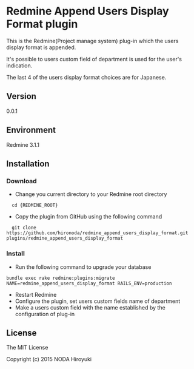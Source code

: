 # Redmine Append Users Display Format plugin

This is the Redmine(Project manage system) plug-in which the users display format is appended.

It's possible to users custom field of department is used for the user's indication.

The last 4 of the users display format choices are for Japanese.

## Version

0.0.1

## Environment

Redmine 3.1.1

## Installation

### Download

* Change you current directory to your Redmine root directory
```
  cd {REDMINE_ROOT}
```
* Copy the plugin from GitHub using the following command
```
  git clone https://github.com/hironoda/redmine_append_users_display_format.git plugins/redmine_append_users_display_format
```

### Install

* Run the following command to upgrade your database
```
bundle exec rake redmine:plugins:migrate NAME=redmine_append_users_display_format RAILS_ENV=production
```
* Restart Redmine
* Configure the plugin, set users custom fields name of department
* Make a users custom field with the name established by the configuration of plug-in

## License

The MIT License

Copyright (c) 2015 NODA Hiroyuki
